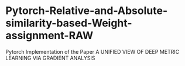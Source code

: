 # Pytorch-Relative-and-Absolute-similarity-based-Weight-assignment-RAW
Pytorch Implementation of the Paper A UNIFIED VIEW OF DEEP METRIC LEARNING VIA GRADIENT ANALYSIS
